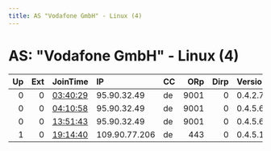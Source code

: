 ```yaml
---
title: AS "Vodafone GmbH" - Linux (4)
---
```


# AS: "Vodafone GmbH" - Linux (4)

|   Up |   Ext | JoinTime                                                                                            | IP            | CC   |   ORp |   Dirp | Version   | Contact                      | Nickname       |   eFamMembers |
|-----:|------:|:----------------------------------------------------------------------------------------------------|:--------------|:-----|------:|-------:|:----------|:-----------------------------|:---------------|--------------:|
|    0 |     0 | [03:40:29](https://metrics.torproject.org/rs.html#details/80BE93283238DF8980884216FB0EEF211404BD50) | 95.90.32.49   | de   |  9001 |      0 | 0.4.2.7   | makk82@protonmail.com        | Makk82TorRelay |             1 |
|    0 |     0 | [04:10:58](https://metrics.torproject.org/rs.html#details/DCC0AC78C07AC950DB6452963F84A179D398A99C) | 95.90.32.49   | de   |  9001 |      0 | 0.4.5.6   | None                         | MakksTorRelay  |             1 |
|    0 |     0 | [13:51:43](https://metrics.torproject.org/rs.html#details/45A0742F09097E9B0E0EF9C1B65EC00BDCB63A69) | 95.90.32.49   | de   |  9001 |      0 | 0.4.5.6   | Admin &lt;spam4 AT protonmai | RedPillRelay   |             1 |
|    1 |     0 | [19:14:40](https://metrics.torproject.org/rs.html#details/7F9E02E99A62D3CCEE5F0058A9A14F6BFABA36EB) | 109.90.77.206 | de   |   443 |      0 | 0.4.5.10  | Toroperator1337@protonmai    | Relayx         |             1 |
